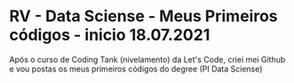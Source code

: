 # RV - Data Sciense -  Meus Primeiros códigos - inicio 18.07.2021

 Após o curso de Coding Tank (nivelamento) da Let's Code, criei mei Github e vou postas os meus primeiros códigos do degree (PI Data Sciense)
